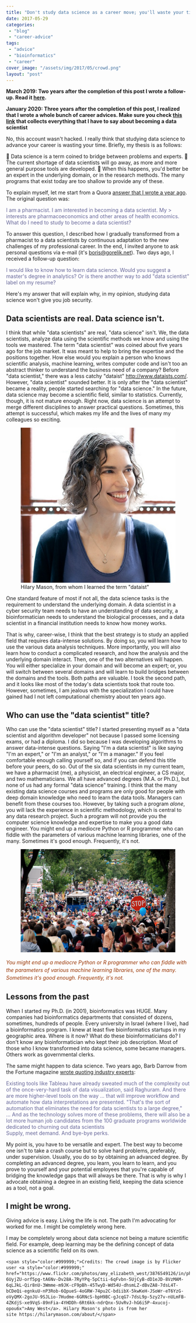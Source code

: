 ```yaml
---
title: "Don't study data science as a career move; you'll waste your time!"
date: 2017-05-29
categories: 
 - "blog"
 - "career-advice"
tags: 
 - "advice"
 - "bioinformatics"
 - "career"
cover_image: "/assets/img/2017/05/crowd.png"
layout: "post"
---
```


**March 2019: Two years after the completion of this post I wrote a follow-up. Read it [here](https://gorelik.net/2019/03/07/the-data-science-umbrella-or-should-you-study-data-science-as-a-career-move-the-2019-edition/).**

**January 2020: Three years after the completion of this post, I realized that I wrote a whole bunch of career advices. Make sure you check [this link](https://gorelik.net/category/career-advice/) that collects everything that I have to say about becoming a  data scientist**

No, this account wasn't hacked. I really think that studying data science to advance your career is wasting your time. Briefly, my thesis is as follows:

 Data science is a term coined to bridge between problems and experts.
 The current shortage of data scientists will go away, as more and more general purpose tools are developed.
 When this happens, you'd better be an expert in the underlying domain, or in the research methods. The many programs that exist today are too shallow to provide any of these.


To explain myself, let me start from a Quora [answer that I wrote a year ago](https://www.quora.com/I-am-a-pharmacist-I-am-interested-in-becoming-a-data-scientist-My-interests-are-pharmacoeconomics-and-other-areas-of-health-economics-What-do-I-need-to-study-to-become-a-data-scientist/answer/Boris-Gorelik). The original question was:

<span style="color:#666699;">I am a pharmacist. I am interested in becoming a data scientist. My &gt; interests are pharmacoeconomics and other areas of health economics. What do I need to study to become a data scientist?</span>

To answer this question, I described how I gradually transformed from a pharmacist to a data scientists by continuous adaptation to the new challenges of my professional career. In the end, I invited anyone to ask personal questions via e-mail (it's boris@gorelik.net). Two days ago, I received a follow-up question:

<span style="color:#666699;">I would like to know how to learn data science. Would you suggest a master's degree in analytics? Or is there another way to add "data scientist" label on my resume?</span>

Here's my answer that will explain why, in my opinion, studying data science won't give you job security.

## Data scientists are real. Data science isn't.

I think that while "data scientists" are real, "data science" isn't. We, the data scientists, analyze data using the scientific methods we know and using the tools we mastered. The term "data scientist" was coined about five years ago for the job market. It was meant to help to bring the expertise and the positions together. How else would you explain a person who knows scientific analysis, machine learning, writes computer code and isn't too an abstract thinker to understand the business need of a company? Before "data scientist," there was a less catchy "dataist" http://www.dataists.com/. However, "data scientist" sounded better. It is only after the "data scientist" became a reality, people started searching for "data science." In the future, data science may become a scientific field, similar to statistics. Currently, though, it is not mature enough. Right now, data science is an attempt to merge different disciplines to answer practical questions. Sometimes, this attempt is successful, which makes my life and the lives of many my colleagues so exciting.

<div class="wp-block-image alignnone size-medium wp-image-324"><figure class="alignright"><img src="/assets/img/2017/05/hilary_mason.jpg" alt="Hilary Mason, from whom I learned the term dataist " class="wp-image-324"><figcaption>Hilary Mason, from whom I learned the term "dataist"</figcaption></figure></div>

One standard feature of most if not all, the data science tasks is the requirement to understand the underlying domain. A data scientist in a cyber security team needs to have an understanding of data security, a bioinformatician needs to understand the biological processes, and a data scientist in a financial institution needs to know how money works.

That is why, career-wise, I think that the best strategy is to study an applied field that requires data-intense solutions. By doing so, you will learn how to use the various data analysis techniques. More importantly, you will also learn how to conduct a complicated research, and how the analysis and the underlying domain interact. Then, one of the two alternatives will happen. You will either specialize in your domain and will become an expert; or, you will switch between several domains and will learn to build bridges between the domains and the tools. Both paths are valuable. I took the second path, and it looks like most of the today's data scientists took that route too. However, sometimes, I am jealous with the specialization I could have gained had I not left computational chemistry about ten years ago.

## Who can use the "data scientist" title?

Who can use the "data scientist" title? I started presenting myself as a "data scientist and algorithm developer" not because I passed some licensing exams, or had a diploma. I did so because I was developing algorithms to answer data-intense questions. Saying "I'm a data scientist" is like saying "I'm an expert," or "I'm an analyst," or "I'm a manager." If you feel comfortable enough calling yourself so, and if you can defend this title before your peers, do so. Out of the six data scientists in my current team, we have a pharmacist (me), a physicist, an electrical engineer, a CS major, and two mathematicians. We all have advanced degrees (M.A. or Ph.D.), but none of us had any formal "data science" training. I think that the many existing data science courses and programs are only good for people with deep domain knowledge who need to learn the data tools. Managers can benefit from these courses too. However, by taking such a program *alone*, you will lack the experience in scientific methodology, which is central to any data research project. Such a program will not provide you the computer science knowledge and expertise to make you a good data engineer. You might end up a mediocre Python or R programmer who can fiddle with the parameters of various machine learning libraries, one of the many. Sometimes it's good enough. Frequently, it's not.

<div class="wp-block-image"><figure class="alignright"><img src="/assets/img/2017/05/crowd.png" alt=""></figure></div>

<span style="line-height:1.5;"><span style="color:#993300;"><em>You might end up a mediocre Python or R programmer who can fiddle with the parameters of various machine learning libraries, one of the many. Sometimes it's good enough. Frequently, it's not.</em></span></span>

## Lessons from the past

When I started my Ph.D. (in 2001), bioinformatics was HUGE. Many companies had bioinformatics departments that consisted of dozens, sometimes, hundreds of people. Every university in Israel (where I live), had a bioinformatics program. I knew at least five bioinformatics startups in my geographic area. Where is it now? What do these bioinformaticians do? I don't know any bioinformatician who kept their job description. Most of those who I know transformed into data science, some became managers. Others work as governmental clerks.

The same might happen to data science. Two years ago, Barb Darrow from the Fortune magazine [wrote quoting industry experts](http://fortune.com/2015/05/21/data-science-white-hot/):

<span style="color:#666699;">Existing tools like Tableau have already sweated much of the complexity out of the once-very-hard task of data visualization, said Raghuram. And there are more higher-level tools on the way ... that will improve workflow and automate how data interpretations are presented. "That's the sort of automation that eliminates the need for data scientists to a large degree," ... </span><span style="color:#666699;">And as the technology solves more of these problems, there will also be a lot more human job candidates from the 100 graduate programs worldwide dedicated to churning out data scientists</span><br>
<span style="color:#666699;">Supply, meet demand. And bye-bye perks.</span>

My point is, you have to be versatile and expert. The best way to become one isn't to take a crash course but to solve hard problems, preferably, under supervision. Usually, you do so by obtaining an advanced degree. By completing an advanced degree, you learn, you learn to learn, and you prove to yourself and your potential employees that you're capable of bridging the knowledge gaps that will always be there. That is why is why I advocate obtaining a degree in an existing field, keeping the data science as a tool, not a goal.

## I might be wrong.

Giving advice is easy. Living the life is not. The path I'm advocating for worked for me. I might be completely wrong here.

I may be completely wrong about data science not being a mature scientific field. For example, deep learning may be the defining concept of data science as a scientific field on its own.

    <span style="color:#999999;">Credits: The crowd image is by Flicker user <a style="color:#999999;" href="https://www.flickr.com/photos/amy_elizabeth_west/3876549126/in/photolist-6UyjZU-orf5pg-tA6Nv-Dv28A-7RyYPq-5pCtii-6qFvbn-5UjCyB-dD1eJD-8VzMAM-6qLJkL-Qir8nU-3Wmme-m9JK-cF9pBh-45TwyD-Wd54U-dhsmLZ-dBvZA8-7dsL4T-bCDeQi-egnkuU-nP3Rob-6QpueS-4oGRW-74pu2C-bdiibX-5kwKeH-JSoWr-eT6YzG-oVyQMX-2goJU-9SJLio-7Hudme-6GRNcS-bpH9BC-gJcqG7-7dsL9p-5zy27v-nULmFB-4ZKdjS-xe9VqS-89nFia-4YHDDh-6Rt6kk-ndrQnx-5UvRvJ-hG6i5P-4xucoj-opou6x">Amy West</a>. Hilary Mason's photo is from her site https://hilarymason.com/about/</span>
